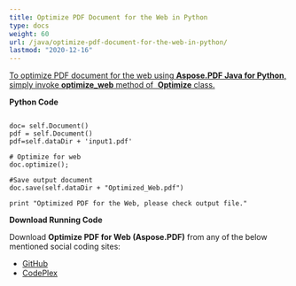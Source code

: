 ```yaml
---
title: Optimize PDF Document for the Web in Python
type: docs
weight: 60
url: /java/optimize-pdf-document-for-the-web-in-python/
lastmod: "2020-12-16"
---
```


<ins>To optimize PDF document for the web using **Aspose.PDF Java for Python**, simply invoke **optimize_web** method of  **Optimize** class.

**Python Code**
```

doc= self.Document()
pdf = self.Document()
pdf=self.dataDir + 'input1.pdf'

# Optimize for web
doc.optimize();

#Save output document
doc.save(self.dataDir + "Optimized_Web.pdf")

print "Optimized PDF for the Web, please check output file."
```


**Download Running Code**

Download **Optimize PDF for Web (Aspose.PDF)** from any of the below mentioned social coding sites:

- [GitHub](https://github.com/aspose-pdf/Aspose.PDF-for-Java/blob/master/Plugins/Aspose_Pdf_Java_for_Python/test/WorkingWithDocumentObject/Optimize/Optimize.py)
- [CodePlex](http://asposepdfjavapython.codeplex.com/SourceControl/latest#test/WorkingWithDocumentObject/Optimize/Optimize.py)
